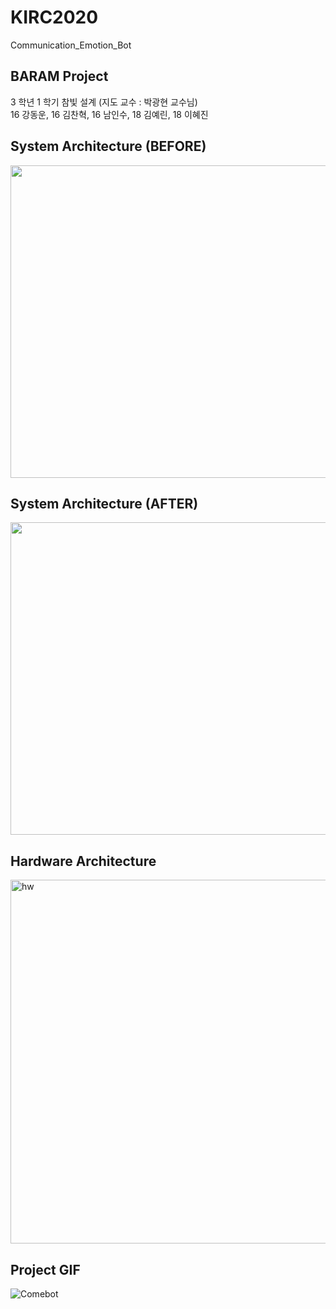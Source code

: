 # KIRC2020
  
Communication_Emotion_Bot

## BARAM Project  
  
3 학년 1 학기 참빛 설계 (지도 교수 : 박광현 교수님)  
16 강동운, 16 김찬혁, 16 남인수, 18 김예린, 18 이혜진  

  
## System Architecture (BEFORE)
<img src="https://user-images.githubusercontent.com/52673977/73717132-40538480-475c-11ea-8513-fb641a1aa128.png" width="800" height="500" />  
  
## System Architecture (AFTER)
<img src="https://user-images.githubusercontent.com/52377778/86989541-962dcc00-c1d5-11ea-8c95-35a59bc03dde.PNG" width="800" height="500" />  
  
## Hardware Architecture
<img width="582" alt="hw" src="https://user-images.githubusercontent.com/52673977/77333956-83e36b80-6d67-11ea-809c-83a00d6180e6.png">  
  
## Project GIF
![Comebot](https://user-images.githubusercontent.com/52377778/86989198-da6c9c80-c1d4-11ea-82a9-291e643d15d4.gif)

